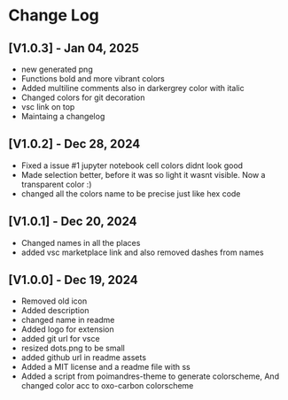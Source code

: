 # Change Log

## [V1.0.3] - Jan 04, 2025

- new generated png
- Functions bold and more vibrant colors
- Added multiline comments also in darkergrey color with italic
- Changed colors for git decoration
- vsc link on top
- Maintaing a changelog

## [V1.0.2] - Dec 28, 2024

- Fixed a issue #1 jupyter notebook cell colors didnt look good
- Made selection better, before it was so light it wasnt visible. Now a transparent color :)
- changed all the colors name to be precise just like hex code

## [V1.0.1] - Dec 20, 2024

- Changed names in all the places
- added vsc marketplace link and also removed dashes from names

## [V1.0.0] - Dec 19, 2024

- Removed old icon
- Added description
- changed name in readme
- Added logo for extension
- added git url for vsce
- resized dots.png to be small
- added github url in readme assets
- Added a MIT license and a readme file with ss
- Added a script from poimandres-theme to generate colorscheme, And changed color acc to oxo-carbon colorscheme
